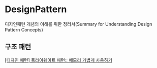 # DesignPattern
디자인패턴 개념의 이해를 위한 정리서(Summary for Understanding Design Pattern Concepts)
## 구조 패턴
[[디자인 패턴] 플라이웨이트 패턴:: 메모리 가볍게 사용하기](https://yuma1029.tistory.com/11)